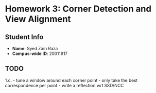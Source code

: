 # Homework 3: Corner Detection and View Alignment

## Student Info
- **Name**: Syed Zain Raza
- **Campus-wide ID**: 20011917

## TODO

1.c. 
    - tune a window around each corner point
    - only take the best correspondence per point
    - write a reflection wrt SSD/NCC